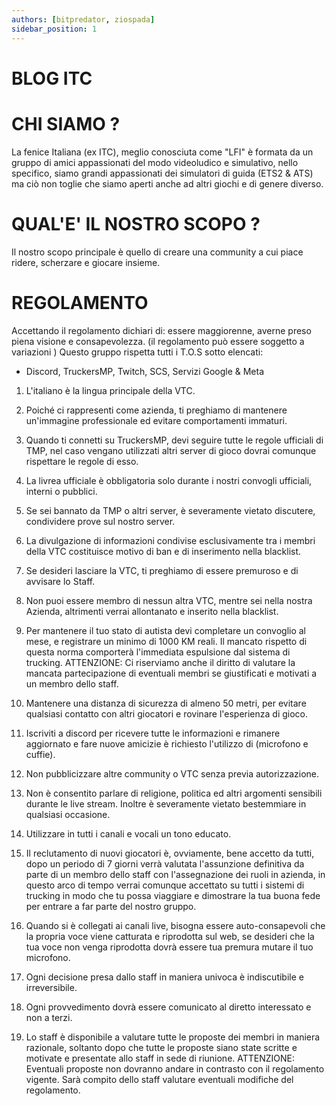 ```yaml
---
authors: [bitpredator, ziospada]
sidebar_position: 1
---
```


# BLOG ITC
<!-- truncate -->

# CHI SIAMO ?
La fenice Italiana (ex ITC), meglio conosciuta come "LFI" è formata da un gruppo di amici appassionati del modo videoludico e simulativo, nello specifico, siamo grandi appassionati dei simulatori di guida (ETS2 & ATS) ma ciò non toglie che siamo aperti anche ad altri giochi e di genere diverso.

# QUAL'E' IL NOSTRO SCOPO ?
Il nostro scopo principale è quello di creare una community a cui piace ridere, scherzare e giocare insieme.

# REGOLAMENTO
Accettando il regolamento dichiari di: essere maggiorenne, averne preso piena visione e consapevolezza. (il regolamento può essere soggetto a variazioni )
Questo gruppo rispetta tutti i T.O.S sotto elencati:

- Discord, TruckersMP, Twitch, SCS, Servizi Google & Meta

1) L'italiano è la lingua principale della VTC.

2) Poiché ci rappresenti come azienda,
   ti preghiamo di mantenere un'immagine professionale ed evitare comportamenti immaturi.

3) Quando ti connetti su TruckersMP, devi seguire tutte le regole ufficiali di TMP,
   nel caso vengano utilizzati altri server di gioco dovrai comunque rispettare le regole di esso.

4) La livrea ufficiale è obbligatoria solo durante i nostri convogli ufficiali, interni o pubblici.

5) Se sei bannato da TMP o altri server, è severamente vietato discutere, condividere prove sul nostro server.

6) La divulgazione di informazioni condivise esclusivamente tra i membri della VTC costituisce motivo di ban e di   inserimento nella blacklist.

7) Se desideri lasciare la VTC, ti preghiamo di essere premuroso e di avvisare lo Staff.

8) Non puoi essere membro di nessun altra VTC, mentre sei nella nostra Azienda,
   altrimenti verrai allontanato e inserito nella blacklist.

9)  Per mantenere il tuo stato di autista devi completare un convoglio al mese, e registrare un minimo di 1000 KM reali.
   Il mancato rispetto di questa norma comporterà l'immediata espulsione dal sistema di trucking. 
   ATTENZIONE: Ci riserviamo anche il diritto di valutare la mancata partecipazione di eventuali membri se giustificati e motivati a un membro dello staff.

10) Mantenere una distanza di sicurezza di almeno 50 metri,
    per evitare qualsiasi contatto con altri giocatori e rovinare l'esperienza di gioco.

11) Iscriviti a discord per ricevere tutte le informazioni e rimanere aggiornato e fare nuove amicizie è richiesto l'utilizzo di (microfono e cuffie).

12) Non pubblicizzare altre community o VTC senza previa autorizzazione.

13) Non è consentito parlare di religione, politica ed altri argomenti sensibili durante le live stream.
    Inoltre è severamente vietato bestemmiare in qualsiasi occasione.

14) Utilizzare in tutti i canali e vocali un tono educato.

15) Il reclutamento di nuovi giocatori è, ovviamente, bene accetto da tutti,
    dopo un periodo di 7 giorni verrà valutata l'assunzione definitiva da parte di un membro dello staff con l'assegnazione dei ruoli in azienda,
    in questo arco di tempo verrai comunque accettato su tutti i sistemi di trucking in modo che tu possa viaggiare e dimostrare 
    la tua buona fede per entrare a far parte del nostro gruppo.

16) Quando si è collegati ai canali live,
    bisogna essere auto-consapevoli che la propria voce viene catturata e riprodotta sul web,
    se desideri che la tua voce non venga riprodotta dovrà essere tua premura mutare il tuo microfono.

17) Ogni decisione presa dallo staff in maniera univoca è indiscutibile e irreversibile.

18) Ogni provvedimento dovrà essere comunicato al diretto interessato e non a terzi.

19) Lo staff è disponibile a valutare tutte le proposte dei membri in maniera razionale,
    soltanto dopo che tutte le proposte siano state scritte e motivate e presentate allo staff in sede di riunione.
    ATTENZIONE: Eventuali proposte non dovranno andare in contrasto con il regolamento vigente.
    Sarà compito dello staff valutare eventuali modifiche del regolamento.